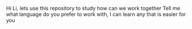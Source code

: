 Hi Li, lets use this repository to study how can we work together 
Tell me what language do you prefer to work with, I can learn any that is easier for you